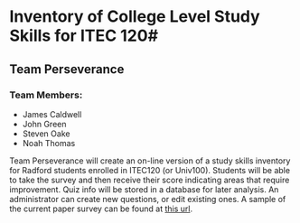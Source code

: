 # Inventory of College Level Study Skills for ITEC 120#
## Team Perseverance ##

### Team Members: ###
* James Caldwell
* John Green
* Steven Oake
* Noah Thomas

Team Perseverance will create an on-line version of a study skills inventory for Radford students enrolled in ITEC120 (or Univ100). Students will be able to take the survey and then receive their score indicating areas that require improvement. Quiz info will be stored in a database for later analysis. An administrator can create new questions, or edit existing ones. A sample of the current paper survey can be found at [this url](https://php.radford.edu/~itec325/2017spring-ibarland/Homeworks/Project/inventory-of-college-level-study-skills.pdf).